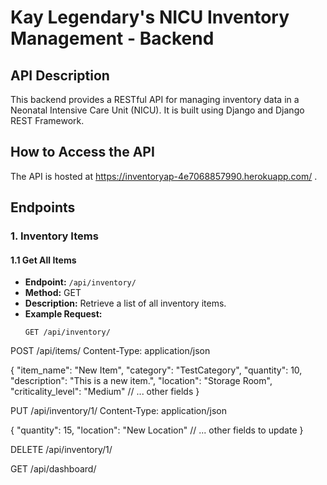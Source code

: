 # Kay Legendary's NICU Inventory Management - Backend

## API Description

This backend provides a RESTful API for managing inventory data in a Neonatal Intensive Care Unit (NICU). It is built using Django and Django REST Framework.

## How to Access the API

The API is hosted at https://inventoryap-4e7068857990.herokuapp.com/ .

## Endpoints

### 1. Inventory Items

#### 1.1 Get All Items

- **Endpoint:** `/api/inventory/`
- **Method:** GET
- **Description:** Retrieve a list of all inventory items.
- **Example Request:**
  ```http
  GET /api/inventory/

POST /api/items/
Content-Type: application/json

{
  "item_name": "New Item",
  "category": "TestCategory",
  "quantity": 10,
  "description": "This is a new item.",
  "location": "Storage Room",
  "criticality_level": "Medium"
  // ... other fields
}

PUT /api/inventory/1/
Content-Type: application/json

{
  "quantity": 15,
  "location": "New Location"
  // ... other fields to update
}

DELETE /api/inventory/1/

GET /api/dashboard/
